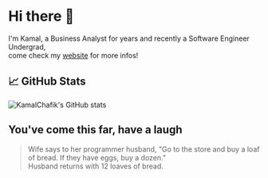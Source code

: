 # Hi there 👋

I'm Kamal, a Business Analyst for years and recently a Software Engineer Undergrad,  
come check my [website](https://resume.kamalchafik.ca/) for more infos!

## 📈 GitHub Stats
![KamalChafik's GitHub stats](https://github-readme-stats.vercel.app/api?username=KamalChafik&show_icons=true&theme=merko)

## You've come this far, have a laugh

> Wife says to her programmer husband, "Go to the store and buy a loaf of bread. If they have eggs, buy a dozen."  
> Husband returns with 12 loaves of bread.
